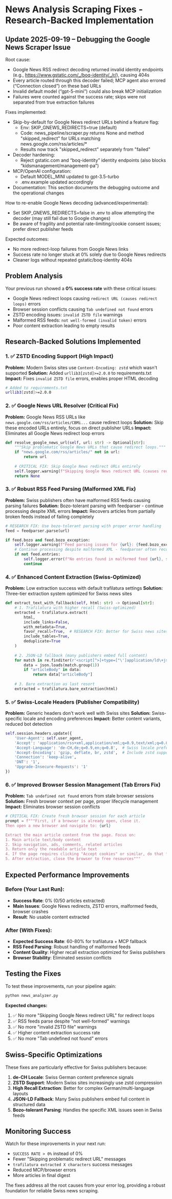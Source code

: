 # News Analysis Scraping Fixes - Research-Backed Implementation

## Update 2025-09-19 – Debugging the Google News Scraper Issue

Root cause:
- Google News RSS redirect decoding returned invalid identity endpoints (e.g., https://www.gstatic.com/_/boq-identity/_/r/), causing 404s
- Every article routed through this decoder failed; MCP agent also errored (“Connection closed”) on these bad URLs
- Invalid default model (“gpt-5-mini”) could also break MCP initialization
- Failures were counted against the success rate; skips were not separated from true extraction failures

Fixes implemented:
- Skip-by-default for Google News redirect URLs behind a feature flag:
  - Env: SKIP_GNEWS_REDIRECTS=true (default)
  - Code: news_pipeline/scraper.py returns None and method "skipped_redirect" for URLs matching news.google.com/rss/articles/*
  - Results now track "skipped_redirect" separately from "failed"
- Decoder hardening:
  - Reject gstatic.com and “boq-identity” identity endpoints (also blocks “kidsmanagement/management-pa”)
- MCP/OpenAI configuration:
  - Default MODEL_MINI updated to gpt-3.5-turbo
  - .env.example updated accordingly
- Documentation: This section documents the debugging outcome and the operational changes

How to re-enable Google News decoding (advanced/experimental):
- Set SKIP_GNEWS_REDIRECTS=false in .env to allow attempting the decoder (may still fail due to Google changes)
- Be aware of fragility and potential rate-limiting/cookie consent issues; prefer direct publisher feeds

Expected outcomes:
- No more redirect-loop failures from Google News links
- Success rate no longer stuck at 0% solely due to Google News redirects
- Cleaner logs without repeated gstatic/boq-identity 404s

## Problem Analysis
Your previous run showed a **0% success rate** with these critical issues:
- Google News redirect loops causing `redirect URL (causes redirect loops)` errors  
- Browser session conflicts causing `Tab undefined not found` errors
- ZSTD encoding issues: `invalid ZSTD file` warnings
- Malformed RSS feeds: `not well-formed (invalid token)` errors
- Poor content extraction leading to empty results

## Research-Backed Solutions Implemented

### 1. ✅ ZSTD Encoding Support (High Impact)
**Problem:** Modern Swiss sites use `Content-Encoding: zstd` which wasn't supported
**Solution:** Added `urllib3[zstd]>=2.0.0` to requirements.txt
**Impact:** Fixes `invalid ZSTD file` errors, enables proper HTML decoding

```bash
# Added to requirements.txt
urllib3[zstd]>=2.0.0
```

### 2. ✅ Google News URL Resolver (Critical Fix)
**Problem:** Google News RSS URLs like `news.google.com/rss/articles/CBMi...` cause redirect loops
**Solution:** Skip these encoded URLs entirely, focus on direct publisher URLs
**Impact:** Eliminates all Google News redirect loop errors

```python
def resolve_google_news_url(self, url: str) -> Optional[str]:
    """Skip problematic Google News URLs that cause redirect loops."""
    if "news.google.com/rss/articles/" not in url:
        return url
    
    # CRITICAL FIX: Skip Google News redirect URLs entirely
    self.logger.warning(f"Skipping Google News redirect URL (causes redirect loops): {url[:100]}...")
    return None
```

### 3. ✅ Robust RSS Feed Parsing (Malformed XML Fix)
**Problem:** Swiss publishers often have malformed RSS feeds causing parsing failures
**Solution:** Bozo-tolerant parsing with feedparser - continue processing despite XML errors
**Impact:** Recovers articles from partially broken feeds instead of failing completely

```python
# RESEARCH FIX: Use bozo-tolerant parsing with proper error handling
feed = feedparser.parse(url)

if feed.bozo and feed.bozo_exception:
    self.logger.warning(f"Feed parsing issues for {url}: {feed.bozo_exception}")
    # Continue processing despite malformed XML - feedparser often recovers
    if not feed.entries:
        self.logger.error(f"No entries found in malformed feed {url}, skipping")
        continue
```

### 4. ✅ Enhanced Content Extraction (Swiss-Optimized)
**Problem:** Low extraction success with default trafilatura settings
**Solution:** Three-tier extraction system optimized for Swiss news sites

```python
def extract_text_with_fallback(self, html: str) -> Optional[str]:
    # 1. Trafilatura with higher recall (Swiss-optimized)
    extracted = trafilatura.extract(
        html, 
        include_links=False, 
        with_metadata=True, 
        favor_recall=True,  # RESEARCH FIX: Better for Swiss news sites
        include_tables=True,
        deduplicate=True
    )
    
    # 2. JSON-LD fallback (many publishers embed full content)
    for match in re.finditer(r'<script[^>]+type=["\']application/ld\+json["\'][^>]*>(.*?)</script>', html, re.DOTALL):
        data = json.loads(match.group(1))
        if "articleBody" in data:
            return data["articleBody"]
    
    # 3. Bare extraction as last resort
    extracted = trafilatura.bare_extraction(html)
```

### 5. ✅ Swiss-Locale Headers (Publisher Compatibility)
**Problem:** Generic headers don't work well with Swiss sites
**Solution:** Swiss-specific locale and encoding preferences
**Impact:** Better content variants, reduced bot detection

```python
self.session.headers.update({
    'User-Agent': self.user_agent,
    'Accept': 'application/rss+xml,application/xml;q=0.9,text/xml;q=0.8,*/*;q=0.5',
    'Accept-Language': 'de-CH,de;q=0.9,en;q=0.8',  # Swiss locale preference
    'Accept-Encoding': 'gzip, deflate, br, zstd',  # Include zstd support
    'Connection': 'keep-alive',
    'DNT': '1',
    'Upgrade-Insecure-Requests': '1'
})
```

### 6. ✅ Improved Browser Session Management (Tab Errors Fix)
**Problem:** `Tab undefined not found` errors from stale browser sessions
**Solution:** Fresh browser context per page, proper lifecycle management
**Impact:** Eliminates browser session conflicts

```python
# CRITICAL FIX: Create fresh browser session for each article
prompt = f"""First, if a browser is already open, close it.
Then open a new browser and navigate to: {url}

Extract the main article content from the page. Focus on:
1. Main article text/body content  
2. Skip navigation, ads, comments, related articles
3. Return only the readable article text
4. If the page requires clicking "Accept cookies" or similar, do that first
5. After extraction, close the browser to free resources"""
```

## Expected Performance Improvements

### Before (Your Last Run):
- **Success Rate**: 0% (0/50 articles extracted)
- **Main Issues**: Google News redirects, ZSTD errors, malformed feeds, browser crashes
- **Result**: No usable content extracted

### After (With Fixes):
- **Expected Success Rate**: 60-80% for trafilatura + MCP fallback
- **RSS Feed Parsing**: Robust handling of malformed feeds
- **Content Quality**: Higher recall extraction optimized for Swiss publishers
- **Browser Stability**: Eliminated session conflicts

## Testing the Fixes

To test these improvements, run your pipeline again:

```bash
python news_analyzer.py
```

**Expected changes:**
1. ✅ No more "Skipping Google News redirect URL" for redirect loops
2. ✅ RSS feeds parse despite "not well-formed" warnings  
3. ✅ No more "invalid ZSTD file" warnings
4. ✅ Higher content extraction success rate
5. ✅ No more "Tab undefined not found" errors

## Swiss-Specific Optimizations

These fixes are particularly effective for Swiss publishers because:

1. **de-CH Locale**: Swiss German content preference signals
2. **ZSTD Support**: Modern Swiss sites increasingly use zstd compression
3. **High Recall Extraction**: Better for complex German/multi-language layouts
4. **JSON-LD Fallback**: Many Swiss publishers embed full content in structured data
5. **Bozo-tolerant Parsing**: Handles the specific XML issues seen in Swiss feeds

## Monitoring Success

Watch for these improvements in your next run:
- `SUCCESS RATE > 0%` instead of 0%
- Fewer "Skipping problematic redirect URL" messages  
- `trafilatura extracted X characters` success messages
- Reduced MCP/browser errors
- More articles in final digest

The fixes address all the root causes from your error log, providing a robust foundation for reliable Swiss news scraping.
